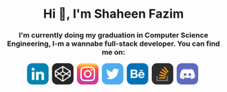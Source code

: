 <h1 align="center">Hi 👋, I'm Shaheen Fazim</h1>
<h3 align="center">I'm currently doing my graduation in Computer Science Engineering, I-m a wannabe full-stack developer. You can find me on:</h3>

<!--
**shaheenfazim/shaheenfazim** is a ✨ _special_ ✨ repository because its `README.md` (this file) appears on your GitHub profile.

Here are some ideas to get you started:

- 🔭 I’m currently working on ...
- 🌱 I’m currently learning ...
- 👯 I’m looking to collaborate on ...
- 🤔 I’m looking for help with ...
- 💬 Ask me about ...
- 📫 How to reach me: ...
- 😄 Pronouns: ...
- ⚡ Fun fact: ...
-->

<div align="center">
<a href='https://www.linkedin.com/in/shaheenfazim'><img src='https://raw.githubusercontent.com/shaheenfazim/shaheenfazim/master/Social/Linkedin.svg' width='50'/></a>&nbsp;
<a href='https://codepen.io/shaheenfazim'><img src='https://raw.githubusercontent.com/shaheenfazim/shaheenfazim/master/Social/Codepen.svg' width='50'/></a>&nbsp;
<a href='https://www.instagram.com/shaheenfazim'><img src='https://raw.githubusercontent.com/shaheenfazim/shaheenfazim/master/Social/Instagram.svg' width='50'/></a>&nbsp;
<a href='https://www.twitter.com/shaheenfazim'><img src='https://raw.githubusercontent.com/shaheenfazim/shaheenfazim/master/Social/Twitter.svg' width='50'/></a>&nbsp;
<a href='https://www.behance.com/shaheenfazim'><img src='https://raw.githubusercontent.com/shaheenfazim/shaheenfazim/master/Social/Behance.svg' width='50'/></a>&nbsp;
<a href='https://stackoverflow.com/users/12257965/shaheen-fazim'><img src='https://raw.githubusercontent.com/shaheenfazim/shaheenfazim/master/Social/Stackoverflow.svg' width='50'/></a>&nbsp;
<a href='https://discordapp.com/users/fazim#9133/'><img src='https://raw.githubusercontent.com/shaheenfazim/shaheenfazim/master/Social/Discord.svg' width='50'/></a>&nbsp;
</div>


